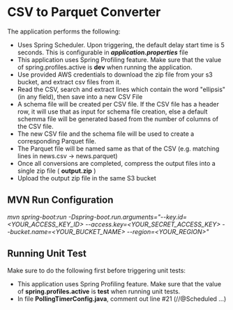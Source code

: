   
# CSV to Parquet Converter
  
The application performs the following:  
- Uses Spring Scheduler. Upon triggering, the default delay start time is 5 seconds. This is configurable in ***application.properties*** file
- This application uses Spring Profiling feature. Make sure that the value of spring.profiles.active is **dev** when running the application.
- Use provided AWS credentials to download the zip file from your s3 bucket, and extract csv files from it.  
- Read the CSV, search and extract lines which contain the word "ellipsis" (in any field), then save into a new CSV File
- A schema file will be created per CSV file. If the CSV file has a header row, it will use that as input for schema file creation, else a default schemma file will be generated based from the number of columns of the CSV file.  
- The new CSV file and the schema file will be used to create a corresponding Parquet file.  
- The Parquet file will be named same as that of the CSV (e.g. matching lines in news.csv → news.parquet)  
- Once all conversions are completed, compress the output files into a single zip file ( **output.zip** ) 
- Upload the output zip file in the same S3 bucket  
  
  
## MVN Run Configuration 
  
*mvn spring-boot:run -Dspring-boot.run.arguments="--key.id=<YOUR_ACCESS_KEY_ID> --access.key=<YOUR_SECRET_ACCESS_KEY> --bucket.name=<YOUR_BUCKET_NAME> --region=<YOUR_REGION>"*
  
  
## Running Unit Test 
Make sure to do the following first before triggering unit tests:
- This application uses Spring Profiling feature. Make sure that the value of ****spring.profiles.active**** is **test** when running unit tests.
- In file **PollingTimerConfig.java**, comment out line #21 (//@Scheduled ...)


  

